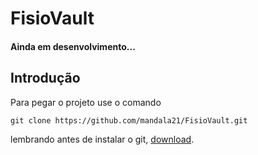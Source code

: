 # FisioVault
#### Ainda em desenvolvimento...


## Introdução
Para pegar o projeto use o comando
```
git clone https://github.com/mandala21/FisioVault.git
```

lembrando antes de instalar o git, [download](https://github.com/).

